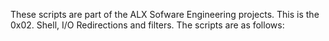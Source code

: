 These scripts are part of the ALX Sofware Engineering projects.
This is the 0x02. Shell, I/O Redirections and filters. 
The scripts are as follows:


